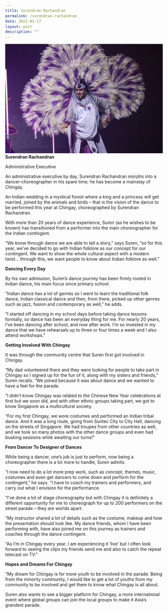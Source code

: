 ```yaml
---
title: Surendran Rachandran
permalink: /surendran-rachandran
date: 2022-02-17
layout: post
description: ""
---
```


![Surendran Rachandran](/images/Chingay50%20Stories/surendran-rachandran-50storiesimage.jpg)
**Surendran Rachandran**

Administrative Executive

An administrative executive by day, Surendran Rachandran morphs into a dancer-choreographer in his spare time; he has become a mainstay of Chingay.

An Indian wedding in a mystical forest where a king and a princess will get married, joined by the animals and birds – that is the vision of the dance to be performed this year at Chingay, choreographed by Surendran Rachandran.

With more than 20 years of dance experience, Suren (as he wishes to be known) has transitioned from a performer into the main choreographer for the Indian contingent.

“We know through dance we are able to tell a story,” says Suren, “so for this year, we’ve decided to go with Indian folklore as our concept for our contingent. We want to show the whole cultural aspect with a modern twist… through this, we want people to know about Indian folklore as well.”


**Dancing Every Day**

By his own admission, Suren’s dance journey has been firmly rooted in Indian dance, his main focus since primary school. 

“Indian dance has a lot of genres so I went to learn the traditional folk dance, Indian classical dance and then, from there, picked up other genres such as jazz, fusion and contemporary as well,” he adds.

“I started off dancing in my school days before taking dance lessons formally, so dance has been an everyday thing for me. For nearly 20 years, I’ve been dancing after school, and now after work. I’m so invested in my dance that we have rehearsals up to three or four times a week and I also attend workshops.”


**Getting Involved With Chingay**

It was through the community centre that Suren first got involved in Chingay. 

“My dad volunteered there and they were looking for people to take part in Chingay so I signed up for the fun of it, along with my sisters and friends,” Suren recalls. “We joined because it was about dance and we wanted to have a feel for the parade.

“I didn’t know Chingay was related to the Chinese New Year celebrations at first but we soon did, and with other ethnic groups taking part, we got to know Singapore as a multicultural society.

“For my first Chingay, we wore costumes and performed an Indian tribal dance. And it was a long route, going from Suntec City to City Hall, dancing on the streets of Singapore. We had troupes from other countries as well, and we took so many photos with the other dance groups and even had busking sessions while awaiting our turns!”



**From Dancer To Designer of Dances**

While being a dancer, one’s job is just to perform, now being a choreographer there is a lot more to handle, Suren admits.

“I now need to do a lot more prep work, such as concept, themes, music, costumes and even get dancers to come down and perform for the contingent,” he says. “I have to coach my trainers and performers, and carry out what I envision for the performance.

“I’ve done a lot of stage choreography but with Chingay it is definitely a different opportunity for me to choreograph for up to 200 performers on the street parade – they are worlds apart. 

“My instructor shared a lot of details such as the costume, makeup and how the presentation should look like. My dance friends, whom I have been performing with, have also joined me on this journey as trainers and coaches through the dance contingent.

“As I’m in Chingay every year, I am experiencing it ‘live’ but I often look forward to seeing the clips my friends send me and also to catch the repeat telecast on TV.”



**Hopes and Dreams For Chingay**

“My dream for Chingay is for more youth to be involved in the parade. Being from the minority community, I would like to get a lot of youths from my community to be involved and get them to know what Chingay is all about.

Suren also wants to see a bigger platform for Chingay, a more international event where global groups can join the local groups to make it Asia’s grandest parade.